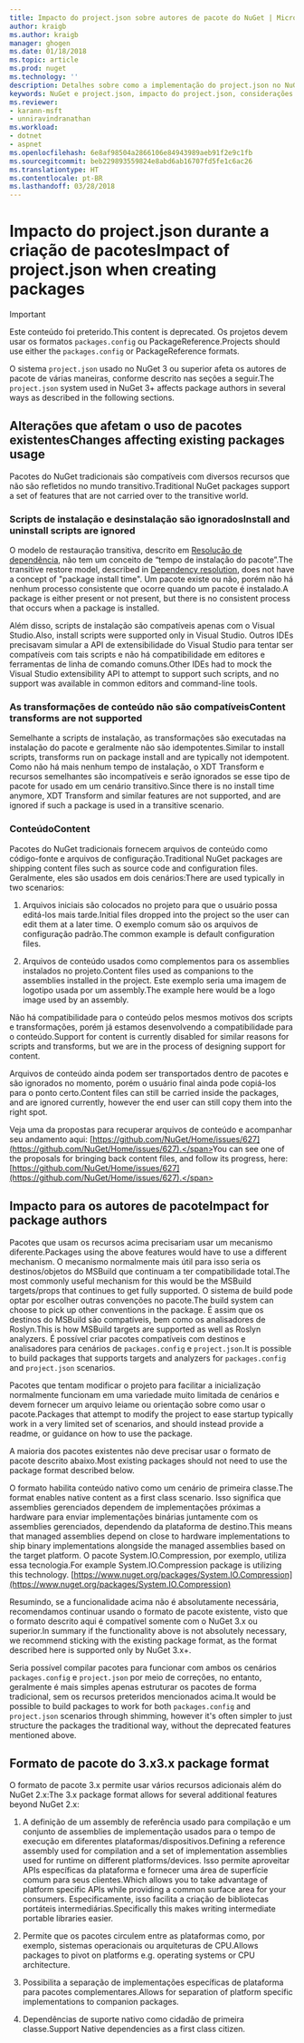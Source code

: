 ```yaml
---
title: Impacto do project.json sobre autores de pacote do NuGet | Microsoft Docs
author: kraigb
ms.author: kraigb
manager: ghogen
ms.date: 01/18/2018
ms.topic: article
ms.prod: nuget
ms.technology: ''
description: Detalhes sobre como a implementação do project.json no NuGet 3.x afeta autores de pacote, como recursos incompatíveis, conteúdo e formato do pacote.
keywords: NuGet e project.json, impacto do project.json, considerações de criação de pacotes, recursos do project.json
ms.reviewer:
- karann-msft
- unniravindranathan
ms.workload:
- dotnet
- aspnet
ms.openlocfilehash: 6e8af98504a2866106e84943989aeb91f2e9c1fb
ms.sourcegitcommit: beb229893559824e8abd6ab16707fd5fe1c6ac26
ms.translationtype: HT
ms.contentlocale: pt-BR
ms.lasthandoff: 03/28/2018
---
```

# <a name="impact-of-projectjson-when-creating-packages"></a><span data-ttu-id="23c52-104">Impacto do project.json durante a criação de pacotes</span><span class="sxs-lookup"><span data-stu-id="23c52-104">Impact of project.json when creating packages</span></span>

> [!Important]
> <span data-ttu-id="23c52-105">Este conteúdo foi preterido.</span><span class="sxs-lookup"><span data-stu-id="23c52-105">This content is deprecated.</span></span> <span data-ttu-id="23c52-106">Os projetos devem usar os formatos `packages.config` ou PackageReference.</span><span class="sxs-lookup"><span data-stu-id="23c52-106">Projects should use either the `packages.config` or PackageReference formats.</span></span>

<span data-ttu-id="23c52-107">O sistema `project.json` usado no NuGet 3 ou superior afeta os autores de pacote de várias maneiras, conforme descrito nas seções a seguir.</span><span class="sxs-lookup"><span data-stu-id="23c52-107">The `project.json` system used in NuGet 3+ affects package authors in several ways as described in the following sections.</span></span>

## <a name="changes-affecting-existing-packages-usage"></a><span data-ttu-id="23c52-108">Alterações que afetam o uso de pacotes existentes</span><span class="sxs-lookup"><span data-stu-id="23c52-108">Changes affecting existing packages usage</span></span>

<span data-ttu-id="23c52-109">Pacotes do NuGet tradicionais são compatíveis com diversos recursos que não são refletidos no mundo transitivo.</span><span class="sxs-lookup"><span data-stu-id="23c52-109">Traditional NuGet packages support a set of features that are not carried over to the transitive world.</span></span>

### <a name="install-and-uninstall-scripts-are-ignored"></a><span data-ttu-id="23c52-110">Scripts de instalação e desinstalação são ignorados</span><span class="sxs-lookup"><span data-stu-id="23c52-110">Install and uninstall scripts are ignored</span></span>

<span data-ttu-id="23c52-111">O modelo de restauração transitiva, descrito em [Resolução de dependência](../consume-packages/dependency-resolution.md#dependency-resolution-with-packagereference), não tem um conceito de “tempo de instalação do pacote”.</span><span class="sxs-lookup"><span data-stu-id="23c52-111">The transitive restore model, described in [Dependency resolution](../consume-packages/dependency-resolution.md#dependency-resolution-with-packagereference), does not have a concept of "package install time".</span></span> <span data-ttu-id="23c52-112">Um pacote existe ou não, porém não há nenhum processo consistente que ocorre quando um pacote é instalado.</span><span class="sxs-lookup"><span data-stu-id="23c52-112">A package is either present or not present, but there is no consistent process that occurs when a package is installed.</span></span>

<span data-ttu-id="23c52-113">Além disso, scripts de instalação são compatíveis apenas com o Visual Studio.</span><span class="sxs-lookup"><span data-stu-id="23c52-113">Also, install scripts were supported only in Visual Studio.</span></span> <span data-ttu-id="23c52-114">Outros IDEs precisavam simular a API de extensibilidade do Visual Studio para tentar ser compatíveis com tais scripts e não há compatibilidade em editores e ferramentas de linha de comando comuns.</span><span class="sxs-lookup"><span data-stu-id="23c52-114">Other IDEs had to mock the Visual Studio extensibility API to attempt to support such scripts, and no support was available in common editors and command-line tools.</span></span>

### <a name="content-transforms-are-not-supported"></a><span data-ttu-id="23c52-115">As transformações de conteúdo não são compatíveis</span><span class="sxs-lookup"><span data-stu-id="23c52-115">Content transforms are not supported</span></span>

<span data-ttu-id="23c52-116">Semelhante a scripts de instalação, as transformações são executadas na instalação do pacote e geralmente não são idempotentes.</span><span class="sxs-lookup"><span data-stu-id="23c52-116">Similar to install scripts, transforms run on package install and are typically not idempotent.</span></span> <span data-ttu-id="23c52-117">Como não há mais nenhum tempo de instalação, o XDT Transform e recursos semelhantes são incompatíveis e serão ignorados se esse tipo de pacote for usado em um cenário transitivo.</span><span class="sxs-lookup"><span data-stu-id="23c52-117">Since there is no install time anymore, XDT Transform and similar features are not supported, and are ignored if such a package is used in a transitive scenario.</span></span>

### <a name="content"></a><span data-ttu-id="23c52-118">Conteúdo</span><span class="sxs-lookup"><span data-stu-id="23c52-118">Content</span></span>

<span data-ttu-id="23c52-119">Pacotes do NuGet tradicionais fornecem arquivos de conteúdo como código-fonte e arquivos de configuração.</span><span class="sxs-lookup"><span data-stu-id="23c52-119">Traditional NuGet packages are shipping content files such as source code and configuration files.</span></span> <span data-ttu-id="23c52-120">Geralmente, eles são usados em dois cenários:</span><span class="sxs-lookup"><span data-stu-id="23c52-120">There are used typically in two scenarios:</span></span>

1. <span data-ttu-id="23c52-121">Arquivos iniciais são colocados no projeto para que o usuário possa editá-los mais tarde.</span><span class="sxs-lookup"><span data-stu-id="23c52-121">Initial files dropped into the project so the user can edit them at a later time.</span></span> <span data-ttu-id="23c52-122">O exemplo comum são os arquivos de configuração padrão.</span><span class="sxs-lookup"><span data-stu-id="23c52-122">The common example is default configuration files.</span></span>

1. <span data-ttu-id="23c52-123">Arquivos de conteúdo usados como complementos para os assemblies instalados no projeto.</span><span class="sxs-lookup"><span data-stu-id="23c52-123">Content files used as companions to the assemblies installed in the project.</span></span> <span data-ttu-id="23c52-124">Este exemplo seria uma imagem de logotipo usada por um assembly.</span><span class="sxs-lookup"><span data-stu-id="23c52-124">The example here would be a logo image used by an assembly.</span></span>

<span data-ttu-id="23c52-125">Não há compatibilidade para o conteúdo pelos mesmos motivos dos scripts e transformações, porém já estamos desenvolvendo a compatibilidade para o conteúdo.</span><span class="sxs-lookup"><span data-stu-id="23c52-125">Support for content is currently disabled for similar reasons for scripts and transforms, but we are in the process of designing support for content.</span></span>

<span data-ttu-id="23c52-126">Arquivos de conteúdo ainda podem ser transportados dentro de pacotes e são ignorados no momento, porém o usuário final ainda pode copiá-los para o ponto certo.</span><span class="sxs-lookup"><span data-stu-id="23c52-126">Content files can still be carried inside the packages, and are ignored currently, however the end user can still copy them into the right spot.</span></span>

<span data-ttu-id="23c52-127">Veja uma da propostas para recuperar arquivos de conteúdo e acompanhar seu andamento aqui: [https://github.com/NuGet/Home/issues/627](https://github.com/NuGet/Home/issues/627).</span><span class="sxs-lookup"><span data-stu-id="23c52-127">You can see one of the proposals for bringing back content files, and follow its progress, here: [https://github.com/NuGet/Home/issues/627](https://github.com/NuGet/Home/issues/627).</span></span>

## <a name="impact-for-package-authors"></a><span data-ttu-id="23c52-128">Impacto para os autores de pacote</span><span class="sxs-lookup"><span data-stu-id="23c52-128">Impact for package authors</span></span>

<span data-ttu-id="23c52-129">Pacotes que usam os recursos acima precisariam usar um mecanismo diferente.</span><span class="sxs-lookup"><span data-stu-id="23c52-129">Packages using the above features would have to use a different mechanism.</span></span> <span data-ttu-id="23c52-130">O mecanismo normalmente mais útil para isso seria os destinos/objetos do MSBuild que continuam a ter compatibilidade total.</span><span class="sxs-lookup"><span data-stu-id="23c52-130">The most commonly useful mechanism for this would be the MSBuild targets/props that continues to get fully supported.</span></span> <span data-ttu-id="23c52-131">O sistema de build pode optar por escolher outras convenções no pacote.</span><span class="sxs-lookup"><span data-stu-id="23c52-131">The build system can choose to pick up other conventions in the package.</span></span> <span data-ttu-id="23c52-132">É assim que os destinos do MSBuild são compatíveis, bem como os analisadores de Roslyn.</span><span class="sxs-lookup"><span data-stu-id="23c52-132">This is how MSBuild targets are supported as well as Roslyn analyzers.</span></span> <span data-ttu-id="23c52-133">É possível criar pacotes compatíveis com destinos e analisadores para cenários de `packages.config` e `project.json`.</span><span class="sxs-lookup"><span data-stu-id="23c52-133">It is possible to build packages that supports targets and analyzers for `packages.config` and `project.json` scenarios.</span></span>

<span data-ttu-id="23c52-134">Pacotes que tentam modificar o projeto para facilitar a inicialização normalmente funcionam em uma variedade muito limitada de cenários e devem fornecer um arquivo leiame ou orientação sobre como usar o pacote.</span><span class="sxs-lookup"><span data-stu-id="23c52-134">Packages that attempt to modify the project to ease startup typically work in a very limited set of scenarios, and should instead provide a readme, or guidance on how to use the package.</span></span>

<span data-ttu-id="23c52-135">A maioria dos pacotes existentes não deve precisar usar o formato de pacote descrito abaixo.</span><span class="sxs-lookup"><span data-stu-id="23c52-135">Most existing packages should not need to use the package format described below.</span></span>

<span data-ttu-id="23c52-136">O formato habilita conteúdo nativo como um cenário de primeira classe.</span><span class="sxs-lookup"><span data-stu-id="23c52-136">The format enables native content as a first class scenario.</span></span> <span data-ttu-id="23c52-137">Isso significa que assemblies gerenciados dependem de implementações próximas a hardware para enviar implementações binárias juntamente com os assemblies gerenciados, dependendo da plataforma de destino.</span><span class="sxs-lookup"><span data-stu-id="23c52-137">This means that managed assemblies depend on close to hardware implementations to ship binary implementations alongside the managed assemblies based on the target platform.</span></span> <span data-ttu-id="23c52-138">O pacote System.IO.Compression, por exemplo, utiliza essa tecnologia.</span><span class="sxs-lookup"><span data-stu-id="23c52-138">For example System.IO.Compression package is utilizing this technology.</span></span> [https://www.nuget.org/packages/System.IO.Compression](https://www.nuget.org/packages/System.IO.Compression)

<span data-ttu-id="23c52-139">Resumindo, se a funcionalidade acima não é absolutamente necessária, recomendamos continuar usando o formato de pacote existente, visto que o formato descrito aqui é compatível somente com o NuGet 3.x ou superior.</span><span class="sxs-lookup"><span data-stu-id="23c52-139">In summary if the functionality above is not absolutely necessary, we recommend sticking with the existing package format, as the format described here is supported only by NuGet 3.x+.</span></span>

<span data-ttu-id="23c52-140">Seria possível compilar pacotes para funcionar com ambos os cenários `packages.config` e `project.json` por meio de correções, no entanto, geralmente é mais simples apenas estruturar os pacotes de forma tradicional, sem os recursos preteridos mencionados acima.</span><span class="sxs-lookup"><span data-stu-id="23c52-140">It would be possible to build packages to work for both `packages.config` and `project.json` scenarios through shimming, however it's often simpler to just structure the packages the traditional way, without the deprecated features mentioned above.</span></span>

## <a name="3x-package-format"></a><span data-ttu-id="23c52-141">Formato de pacote do 3.x</span><span class="sxs-lookup"><span data-stu-id="23c52-141">3.x package format</span></span>

<span data-ttu-id="23c52-142">O formato de pacote 3.x permite usar vários recursos adicionais além do NuGet 2.x:</span><span class="sxs-lookup"><span data-stu-id="23c52-142">The 3.x package format allows for several additional features beyond NuGet 2.x:</span></span>

1. <span data-ttu-id="23c52-143">A definição de um assembly de referência usado para compilação e um conjunto de assemblies de implementação usados para o tempo de execução em diferentes plataformas/dispositivos.</span><span class="sxs-lookup"><span data-stu-id="23c52-143">Defining a reference assembly used for compilation and a set of implementation assemblies used for runtime on different platforms/devices.</span></span> <span data-ttu-id="23c52-144">Isso permite aproveitar APIs específicas da plataforma e fornecer uma área de superfície comum para seus clientes.</span><span class="sxs-lookup"><span data-stu-id="23c52-144">Which allows you to take advantage of platform specific APIs while providing a common surface area for your consumers.</span></span> <span data-ttu-id="23c52-145">Especificamente, isso facilita a criação de bibliotecas portáteis intermediárias.</span><span class="sxs-lookup"><span data-stu-id="23c52-145">Specifically this makes writing intermediate portable libraries easier.</span></span>

1. <span data-ttu-id="23c52-146">Permite que os pacotes circulem entre as plataformas como, por exemplo, sistemas operacionais ou arquiteturas de CPU.</span><span class="sxs-lookup"><span data-stu-id="23c52-146">Allows packages to pivot on platforms e.g. operating systems or CPU architecture.</span></span>

1. <span data-ttu-id="23c52-147">Possibilita a separação de implementações específicas de plataforma para pacotes complementares.</span><span class="sxs-lookup"><span data-stu-id="23c52-147">Allows for separation of platform specific implementations to companion packages.</span></span>

1. <span data-ttu-id="23c52-148">Dependências de suporte nativo como cidadão de primeira classe.</span><span class="sxs-lookup"><span data-stu-id="23c52-148">Support Native dependencies as a first class citizen.</span></span>
